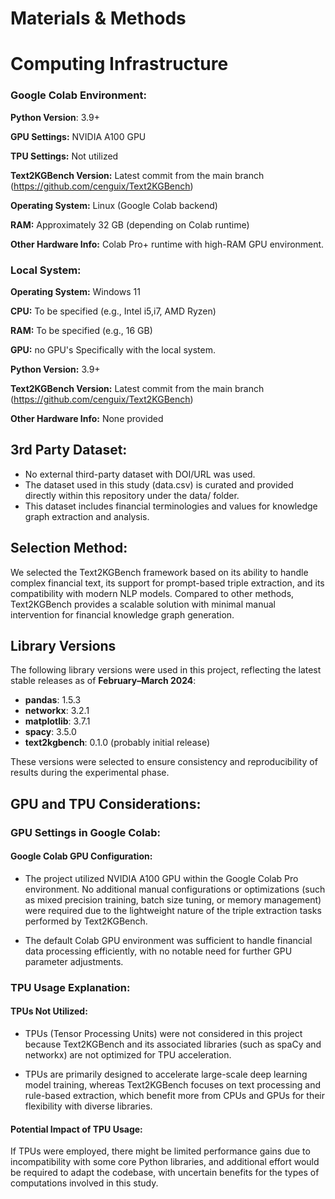 # Materials & Methods
# Computing Infrastructure
### Google Colab Environment:

**Python Version**: 3.9+

**GPU Settings:** NVIDIA A100 GPU

**TPU Settings:** Not utilized

**Text2KGBench Version:** Latest commit from the main branch (https://github.com/cenguix/Text2KGBench)

**Operating System:** Linux (Google Colab backend)

**RAM:** Approximately 32 GB (depending on Colab runtime)

**Other Hardware Info:** Colab Pro+ runtime with high-RAM GPU environment.

### Local System:

**Operating System:** Windows 11

**CPU:** To be specified (e.g., Intel i5,i7, AMD Ryzen)

**RAM:** To be specified (e.g., 16 GB)

**GPU:** no GPU's Specifically with the local system.

**Python Version:** 3.9+

**Text2KGBench Version:** Latest commit from the main branch (https://github.com/cenguix/Text2KGBench)

**Other Hardware Info:** None provided

## 3rd Party Dataset:
  - No external third-party dataset with DOI/URL was used.
  - The dataset used in this study (data.csv) is curated and provided directly within this repository under the data/ folder.
  - This dataset includes financial terminologies and values for knowledge graph extraction and analysis.

## Selection Method:

We selected the Text2KGBench framework based on its ability to handle complex financial text, its support for prompt-based triple extraction, and its compatibility with modern NLP models. Compared to other methods, Text2KGBench provides a scalable solution with minimal manual intervention for financial knowledge graph generation.

## Library Versions
The following library versions were used in this project, reflecting the latest stable releases as of **February–March 2024**:
- **pandas**: 1.5.3
- **networkx**: 3.2.1
- **matplotlib**: 3.7.1
- **spacy**: 3.5.0
- **text2kgbench**: 0.1.0 (probably initial release)

These versions were selected to ensure consistency and reproducibility of results during the experimental phase.

## GPU and TPU Considerations:

### GPU Settings in Google Colab:

#### Google Colab GPU Configuration:

- The project utilized NVIDIA A100 GPU within the Google Colab Pro environment. No additional manual configurations or optimizations (such as mixed precision training, batch size tuning, or memory management) were required due to the lightweight nature of the triple extraction tasks performed by Text2KGBench.
  
- The default Colab GPU environment was sufficient to handle financial data processing efficiently, with no notable need for further GPU parameter adjustments.

### TPU Usage Explanation:

#### TPUs Not Utilized:
- TPUs (Tensor Processing Units) were not considered in this project because Text2KGBench and its associated libraries (such as spaCy and networkx) are not optimized for TPU acceleration.
  
- TPUs are primarily designed to accelerate large-scale deep learning model training, whereas Text2KGBench focuses on text processing and rule-based extraction, which benefit more from CPUs and GPUs for their flexibility with diverse libraries.

#### Potential Impact of TPU Usage:

If TPUs were employed, there might be limited performance gains due to incompatibility with some core Python libraries, and additional effort would be required to adapt the codebase, with uncertain benefits for the types of computations involved in this study.

